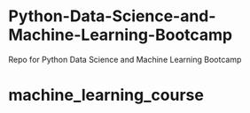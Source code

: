 # Python-Data-Science-and-Machine-Learning-Bootcamp
Repo for Python Data Science and Machine Learning Bootcamp
# machine_learning_course
